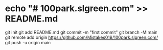# echo "# 100park.slgreen.com" >> README.md
git init
git add README.md
git commit -m "first commit"
git branch -M main
git remote add origin https://github.com/Mistakes019/100park.slgreen.com/
git push -u origin main
